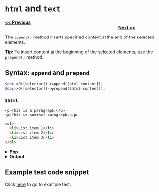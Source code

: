 # `html` and `text`

<a href="html-and-tet.md"><b><< Previous</b></a>
&emsp;&emsp;&emsp;&emsp;&emsp;&emsp;&emsp;
&emsp;&emsp;&emsp;&emsp;&emsp;&emsp;&emsp;
&emsp;&emsp;&emsp;&emsp;&emsp;&emsp;&emsp;
&emsp;&emsp;&emsp;&emsp;&emsp;&emsp;&emsp;
&emsp;&emsp;&emsp;&emsp;&emsp;&emsp;&emsp;
&emsp;&emsp;&emsp;&emsp;&emsp;&emsp;&emsp;
&emsp;&emsp;&emsp;&emsp;&emsp;&emsp;&emsp;
&emsp;&emsp;&emsp;&emsp;
<a href="hasclass-and-hasattr.md.md"><b>Next >></b></a>

The `append()` method inserts specified content at the end of the selected elements.

**Tip:** To insert content at the beginning of the selected elements, use the `prepend()` method.

## Syntax: `append` and `prepend`

```php
$doc->Q([selector])->append([html-content]);
$doc->Q([selector])->prepend([html-content]);
```

### `$html` 

```html
<p>This is a paragraph.</p>
<p>This is another paragraph.</p>

<ol>
  <li>List item 1</li>
  <li>List item 2</li>
  <li>List item 3</li>
</ol>
```

<details><summary><b>Php</b></summary>

```php
<?php
include "../src/webparser.php";
$doc = new WebScraper();
$doc->loadHTML($html);

$doc->Q("ol")->append("<li>Appended html</li>");
$doc->Q("ol")->prepend("<li>Prepended html</li>");

$doc->output();
```
</details>

<details><summary><b>Output</b></summary>

```html
<p>This is a paragraph.</p>
<p>This is another paragraph.</p>

<ol>
  <li>Prepended html</li>
  <li>List item 1</li>
  <li>List item 2</li>
  <li>List item 3</li>
  <li>Appended html</li>
</ol> 
```
</details>

## Example test code snippet

Click [here](../examples/example_editclass_removeclass.php) to go to example test.
